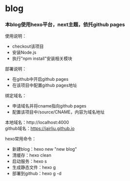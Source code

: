 # blog
### 本blog使用hexo平台，next主题，依托github pages

使用说明：
* checkout该项目
* 安装Node.js
* 执行"npm install"安装相关模块

部署说明：
* 在github中开启github pages
* 在该项目中配置github pages地址

绑定域名：
* 申请域名并将cname指向github pages
* 配置该项目中/source/CNAME，内容为域名地址

本地域名：http://localhost:4000  
github域名：https://jairliu.github.io

hexo常用命令：
* 新建blog：hexo new "new blog"
* 清缓存：hexo clean
* 启动服务：hexo s
* 生成静态文件：hexo g
* 部署到github：hexo g -d